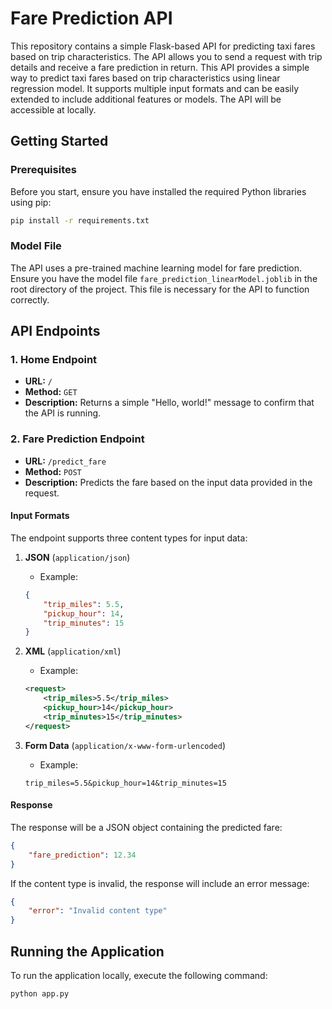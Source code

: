 # Fare Prediction API

This repository contains a simple Flask-based API for predicting taxi fares based on trip characteristics. The API allows you to send a request with trip details and receive a fare prediction in return.
This API provides a simple way to predict taxi fares based on trip characteristics using linear regression model. It supports multiple input formats and can be easily extended to include additional features or models.
The API will be accessible at locally.

## Getting Started

### Prerequisites

Before you start, ensure you have installed the required Python libraries using pip:

```bash
pip install -r requirements.txt
```

### Model File

The API uses a pre-trained machine learning model for fare prediction. Ensure you have the model file `fare_prediction_linearModel.joblib` in the root directory of the project. This file is necessary for the API to function correctly.

## API Endpoints

### 1. Home Endpoint

- **URL:** `/`
- **Method:** `GET`
- **Description:** Returns a simple "Hello, world!" message to confirm that the API is running.

### 2. Fare Prediction Endpoint

- **URL:** `/predict_fare`
- **Method:** `POST`
- **Description:** Predicts the fare based on the input data provided in the request.
  
#### Input Formats

The endpoint supports three content types for input data:

1. **JSON** (`application/json`)
    - Example:
    ```json
    {
        "trip_miles": 5.5,
        "pickup_hour": 14,
        "trip_minutes": 15
    }
    ```

2. **XML** (`application/xml`)
    - Example:
    ```xml
    <request>
        <trip_miles>5.5</trip_miles>
        <pickup_hour>14</pickup_hour>
        <trip_minutes>15</trip_minutes>
    </request>
    ```

3. **Form Data** (`application/x-www-form-urlencoded`)
    - Example:
    ```
    trip_miles=5.5&pickup_hour=14&trip_minutes=15
    ```

#### Response

The response will be a JSON object containing the predicted fare:

```json
{
    "fare_prediction": 12.34
}
```

If the content type is invalid, the response will include an error message:

```json
{
    "error": "Invalid content type"
}
```

## Running the Application

To run the application locally, execute the following command:

```bash
python app.py
```

